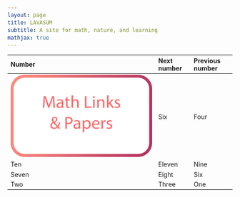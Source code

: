 ```yaml
---
layout: page
title: LAVASUM
subtitle: A site for math, nature, and learning
mathjax: true
---
```



| Number | Next number | Previous number |
| :------ |:--- | :--- |
| [![](/assets/img/mathlinksbutton.png)](https://codecademy.com) | Six | Four |
| Ten | Eleven | Nine |
| Seven | Eight | Six |
| Two | Three | One |
